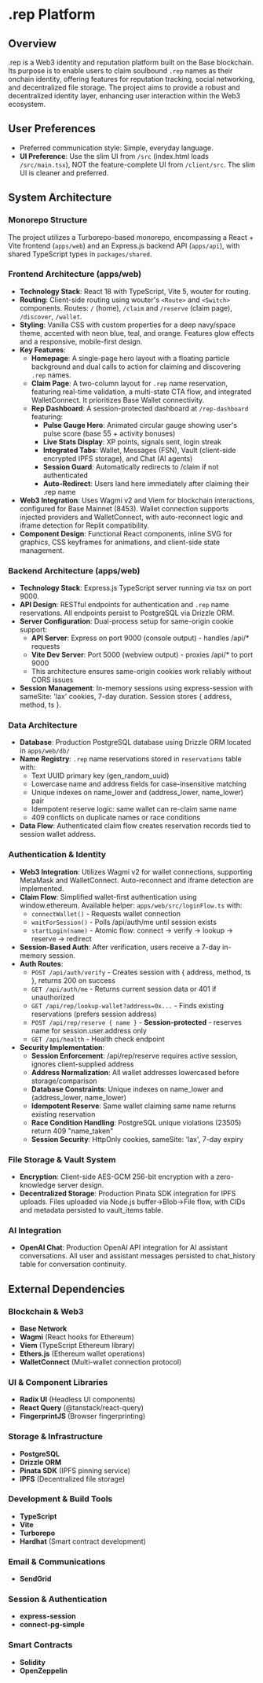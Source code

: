 # .rep Platform

## Overview
.rep is a Web3 identity and reputation platform built on the Base blockchain. Its purpose is to enable users to claim soulbound `.rep` names as their onchain identity, offering features for reputation tracking, social networking, and decentralized file storage. The project aims to provide a robust and decentralized identity layer, enhancing user interaction within the Web3 ecosystem.

## User Preferences
- Preferred communication style: Simple, everyday language.
- **UI Preference**: Use the slim UI from `/src` (index.html loads `/src/main.tsx`), NOT the feature-complete UI from `/client/src`. The slim UI is cleaner and preferred.

## System Architecture

### Monorepo Structure
The project utilizes a Turborepo-based monorepo, encompassing a React + Vite frontend (`apps/web`) and an Express.js backend API (`apps/api`), with shared TypeScript types in `packages/shared`.

### Frontend Architecture (apps/web)
- **Technology Stack**: React 18 with TypeScript, Vite 5, wouter for routing.
- **Routing**: Client-side routing using wouter's `<Route>` and `<Switch>` components. Routes: `/` (home), `/claim` and `/reserve` (claim page), `/discover`, `/wallet`.
- **Styling**: Vanilla CSS with custom properties for a deep navy/space theme, accented with neon blue, teal, and orange. Features glow effects and a responsive, mobile-first design.
- **Key Features**:
    - **Homepage**: A single-page hero layout with a floating particle background and dual calls to action for claiming and discovering `.rep` names.
    - **Claim Page**: A two-column layout for `.rep` name reservation, featuring real-time validation, a multi-state CTA flow, and integrated WalletConnect. It prioritizes Base Wallet connectivity.
    - **Rep Dashboard**: A session-protected dashboard at `/rep-dashboard` featuring:
      - **Pulse Gauge Hero**: Animated circular gauge showing user's pulse score (base 55 + activity bonuses)
      - **Live Stats Display**: XP points, signals sent, login streak
      - **Integrated Tabs**: Wallet, Messages (FSN), Vault (client-side encrypted IPFS storage), and Chat (AI agents)
      - **Session Guard**: Automatically redirects to /claim if not authenticated
      - **Auto-Redirect**: Users land here immediately after claiming their .rep name
- **Web3 Integration**: Uses Wagmi v2 and Viem for blockchain interactions, configured for Base Mainnet (8453). Wallet connection supports injected providers and WalletConnect, with auto-reconnect logic and iframe detection for Replit compatibility.
- **Component Design**: Functional React components, inline SVG for graphics, CSS keyframes for animations, and client-side state management.

### Backend Architecture (apps/web)
- **Technology Stack**: Express.js TypeScript server running via tsx on port 9000.
- **API Design**: RESTful endpoints for authentication and `.rep` name reservations. All endpoints persist to PostgreSQL via Drizzle ORM.
- **Server Configuration**: Dual-process setup for same-origin cookie support:
  - **API Server**: Express on port 9000 (console output) - handles /api/* requests
  - **Vite Dev Server**: Port 5000 (webview output) - proxies /api/* to port 9000
  - This architecture ensures same-origin cookies work reliably without CORS issues
- **Session Management**: In-memory sessions using express-session with sameSite: 'lax' cookies, 7-day duration. Session stores { address, method, ts }.

### Data Architecture
- **Database**: Production PostgreSQL database using Drizzle ORM located in `apps/web/db/`
- **Name Registry**: `.rep` name reservations stored in `reservations` table with:
  - Text UUID primary key (gen_random_uuid)
  - Lowercase name and address fields for case-insensitive matching
  - Unique indexes on name_lower and (address_lower, name_lower) pair
  - Idempotent reserve logic: same wallet can re-claim same name
  - 409 conflicts on duplicate names or race conditions
- **Data Flow**: Authenticated claim flow creates reservation records tied to session wallet address.

### Authentication & Identity
- **Web3 Integration**: Utilizes Wagmi v2 for wallet connections, supporting MetaMask and WalletConnect. Auto-reconnect and iframe detection are implemented.
- **Claim Flow**: Simplified wallet-first authentication using window.ethereum. Available helper: `apps/web/src/loginFlow.ts` with:
  - `connectWallet()` - Requests wallet connection
  - `waitForSession()` - Polls /api/auth/me until session exists
  - `startLogin(name)` - Atomic flow: connect → verify → lookup → reserve → redirect
- **Session-Based Auth**: After verification, users receive a 7-day in-memory session.
- **Auth Routes**:
  - `POST /api/auth/verify` - Creates session with { address, method, ts }, returns 200 on success
  - `GET /api/auth/me` - Returns current session data or 401 if unauthorized
  - `GET /api/rep/lookup-wallet?address=0x...` - Finds existing reservations (prefers session address)
  - `POST /api/rep/reserve { name }` - **Session-protected** - reserves name for session.user.address only
  - `GET /api/health` - Health check endpoint
- **Security Implementation**:
  - **Session Enforcement**: /api/rep/reserve requires active session, ignores client-supplied address
  - **Address Normalization**: All wallet addresses lowercased before storage/comparison
  - **Database Constraints**: Unique indexes on name_lower and (address_lower, name_lower)
  - **Idempotent Reserve**: Same wallet claiming same name returns existing reservation
  - **Race Condition Handling**: PostgreSQL unique violations (23505) return 409 "name_taken"
  - **Session Security**: HttpOnly cookies, sameSite: 'lax', 7-day expiry

### File Storage & Vault System
- **Encryption**: Client-side AES-GCM 256-bit encryption with a zero-knowledge server design.
- **Decentralized Storage**: Production Pinata SDK integration for IPFS uploads. Files uploaded via Node.js buffer→Blob→File flow, with CIDs and metadata persisted to vault_items table.

### AI Integration
- **OpenAI Chat**: Production OpenAI API integration for AI assistant conversations. All user and assistant messages persisted to chat_history table for conversation continuity.

## External Dependencies

### Blockchain & Web3
- **Base Network**
- **Wagmi** (React hooks for Ethereum)
- **Viem** (TypeScript Ethereum library)
- **Ethers.js** (Ethereum wallet operations)
- **WalletConnect** (Multi-wallet connection protocol)

### UI & Component Libraries
- **Radix UI** (Headless UI components)
- **React Query** (@tanstack/react-query)
- **FingerprintJS** (Browser fingerprinting)

### Storage & Infrastructure
- **PostgreSQL**
- **Drizzle ORM**
- **Pinata SDK** (IPFS pinning service)
- **IPFS** (Decentralized file storage)

### Development & Build Tools
- **TypeScript**
- **Vite**
- **Turborepo**
- **Hardhat** (Smart contract development)

### Email & Communications
- **SendGrid**

### Session & Authentication
- **express-session**
- **connect-pg-simple**

### Smart Contracts
- **Solidity**
- **OpenZeppelin**